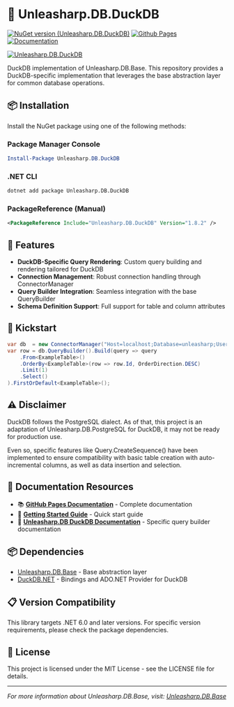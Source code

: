 ﻿# 🦆 Unleasharp.DB.DuckDB

[![NuGet version (Unleasharp.DB.DuckDB)](https://img.shields.io/nuget/v/Unleasharp.DB.DuckDB.svg?style=flat-square)](https://www.nuget.org/packages/Unleasharp.DB.DuckDB/)
[![Github Pages](https://img.shields.io/badge/home-Github_Pages_-blue)](https://trabersoftware.github.io/Unleasharp.DB.Base)
[![Documentation](https://img.shields.io/badge/dev-Documentation-blue)](https://trabersoftware.github.io/Unleasharp.DB.Base/docs/)

[![Unleasharp.DB.DuckDB](https://socialify.git.ci/TraberSoftware/Unleasharp.DB.DuckDB/image?description=1&font=Inter&logo=https%3A%2F%2Fraw.githubusercontent.com%2FTraberSoftware%2FUnleasharp%2Frefs%2Fheads%2Fmain%2Fassets%2Flogo-small.png&name=1&owner=1&pattern=Circuit+Board&theme=Light)](https://github.com/TraberSoftware/Unleasharp.DB.DuckDB)

DuckDB implementation of Unleasharp.DB.Base. This repository provides a DuckDB-specific implementation that leverages the base abstraction layer for common database operations.

## 📦 Installation

Install the NuGet package using one of the following methods:

### Package Manager Console
```powershell
Install-Package Unleasharp.DB.DuckDB
```

### .NET CLI
```bash
dotnet add package Unleasharp.DB.DuckDB
```

### PackageReference (Manual)
```xml
<PackageReference Include="Unleasharp.DB.DuckDB" Version="1.8.2" />
```

## 🎯 Features

- **DuckDB-Specific Query Rendering**: Custom query building and rendering tailored for DuckDB
- **Connection Management**: Robust connection handling through ConnectorManager
- **Query Builder Integration**: Seamless integration with the base QueryBuilder
- **Schema Definition Support**: Full support for table and column attributes

## 🚀 Kickstart
```csharp
var db  = new ConnectorManager("Host=localhost;Database=unleasharp;Username=unleasharp;Password=unleasharp;")
var row = db.QueryBuilder().Build(query => query
    .From<ExampleTable>()
    .OrderBy<ExampleTable>(row => row.Id, OrderDirection.DESC)
    .Limit(1)
    .Select()
).FirstOrDefault<ExampleTable>();
```

## ⚠️ Disclaimer
DuckDB follows the PostgreSQL dialect. As of that, this project is an adaptation of Unleasharp.DB.PostgreSQL for DuckDB, it may not be ready for production use. 

Even so, specific features like Query.CreateSequence() have been implemented to ensure compatibility with basic table creation with auto-incremental columns, as well as data insertion and selection.


## 📖 Documentation Resources

- 📚 **[GitHub Pages Documentation](https://trabersoftware.github.io/Unleasharp.DB.Base/docs/)** - Complete documentation
- 🎯 **[Getting Started Guide](https://trabersoftware.github.io/Unleasharp.DB.Base/docs/getting-started/)** - Quick start guide
- 🦆 **[Unleasharp.DB DuckDB Documentation](https://trabersoftware.github.io/Unleasharp.DB.Base/docs/query-building/duckdb.html)** - Specific query builder documentation

## 📦 Dependencies

- [Unleasharp.DB.Base](https://github.com/TraberSoftware/Unleasharp.DB.Base) - Base abstraction layer
- [DuckDB.NET](https://github.com/Giorgi/DuckDB.NET) - Bindings and ADO.NET Provider for DuckDB

## 📋 Version Compatibility

This library targets .NET 6.0 and later versions. For specific version requirements, please check the package dependencies.

## 📄 License

This project is licensed under the MIT License - see the LICENSE file for details.

---

*For more information about Unleasharp.DB.Base, visit: [Unleasharp.DB.Base](https://github.com/TraberSoftware/Unleasharp.DB.Base)*
